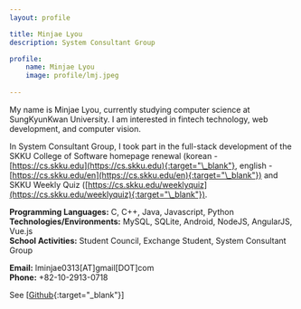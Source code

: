 ```yaml
---
layout: profile

title: Minjae Lyou
description: System Consultant Group

profile:
    name: Minjae Lyou
    image: profile/lmj.jpeg
    
---
```


My name is Minjae Lyou, currently studying computer science at SungKyunKwan University. I am interested in fintech technology, web development, and computer vision.  

In System Consultant Group, I took part in the full-stack development of the SKKU College of Software homepage renewal (korean - [https://cs.skku.edu](https://cs.skku.edu){:target="\_blank"}, english - [https://cs.skku.edu/en](https://cs.skku.edu/en){:target="\_blank"}) and SKKU Weekly Quiz ([https://cs.skku.edu/weeklyquiz](https://cs.skku.edu/weeklyquiz){:target="\_blank"}).  
 
<strong>Programming Languages:</strong> C, C++, Java, Javascript, Python  
<strong>Technologies/Environments:</strong> MySQL, SQLite, Android, NodeJS, AngularJS, Vue.js  
<strong>School Activities:</strong> Student Council, Exchange Student, System Consultant Group  

<strong>Email:</strong> lminjae0313[AT]gmail[DOT]com  
<strong>Phone:</strong> +82-10-2913-0718  

See [[Github](https://github.com/MinjaeLyou){:target="\_blank"}]  
